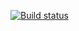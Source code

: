 [![Build status](https://ci.appveyor.com/api/projects/status/onins7x0d7vcx3dt?svg=true)](https://ci.appveyor.com/project/GLM-Alyona/event)